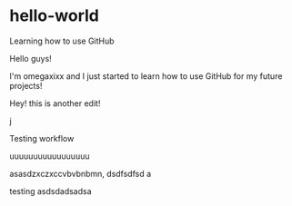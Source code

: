 # hello-world
Learning how to use GitHub

Hello guys! 

I'm omegaxixx and I just started to learn how to use GitHub for my future projects!

Hey! this is another edit!

j

Testing workflow

uuuuuuuuuuuuuuuuu

asasdzxczxccvbvbnbmn,
dsdfsdfsd a

testing asdsdadsadsa

